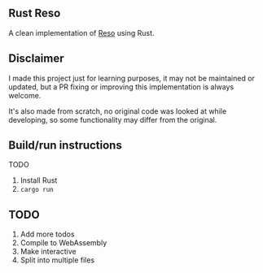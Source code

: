 Rust Reso
---
A clean implementation of [Reso](https://github.com/lynnpepin/reso) using Rust.

## Disclaimer
I made this project just for learning purposes, it may not be maintained or updated, but a PR fixing or improving this implementation is always welcome.

It's also made from scratch, no original code was looked at while developing, so some functionality may differ from the original.

## Build/run instructions
TODO
1. Install Rust
2. `cargo run`

## TODO
1. Add more todos
2. Compile to WebAssembly
3. Make interactive
4. Split into multiple files